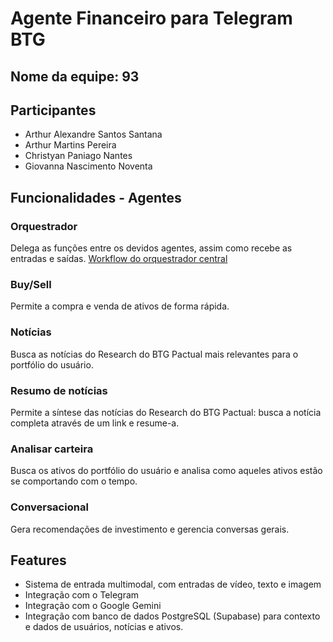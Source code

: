 # Agente Financeiro para Telegram BTG
## Nome da equipe: 93
## Participantes
- Arthur Alexandre Santos Santana  
- Arthur Martins Pereira  
- Christyan Paniago Nantes  
- Giovanna Nascimento Noventa  

## Funcionalidades - Agentes
### Orquestrador
Delega as funções entre os devidos agentes, assim como recebe as entradas e saídas.
[Workflow do orquestrador central](../Orquestrador.png)
### Buy/Sell
Permite a compra e venda de ativos de forma rápida.

### Notícias
Busca as notícias do Research do BTG Pactual mais relevantes para o portfólio do usuário.

### Resumo de notícias
Permite a síntese das notícias do Research do BTG Pactual: busca a notícia completa através de um link e resume-a.

### Analisar carteira
Busca os ativos do portfólio do usuário e analisa como aqueles ativos estão se comportando com o tempo.

### Conversacional
Gera recomendações de investimento e gerencia conversas gerais.

## Features
- Sistema de entrada multimodal, com entradas de vídeo, texto e imagem
- Integração com o Telegram
- Integração com o Google Gemini
- Integração com banco de dados PostgreSQL (Supabase) para contexto e dados de usuários, notícias e ativos.
